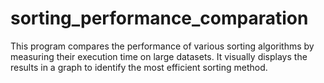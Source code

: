# sorting_performance_comparation
This program compares the performance of various sorting algorithms by measuring their execution time on large datasets. It visually displays the results in a graph to identify the most efficient sorting method.
